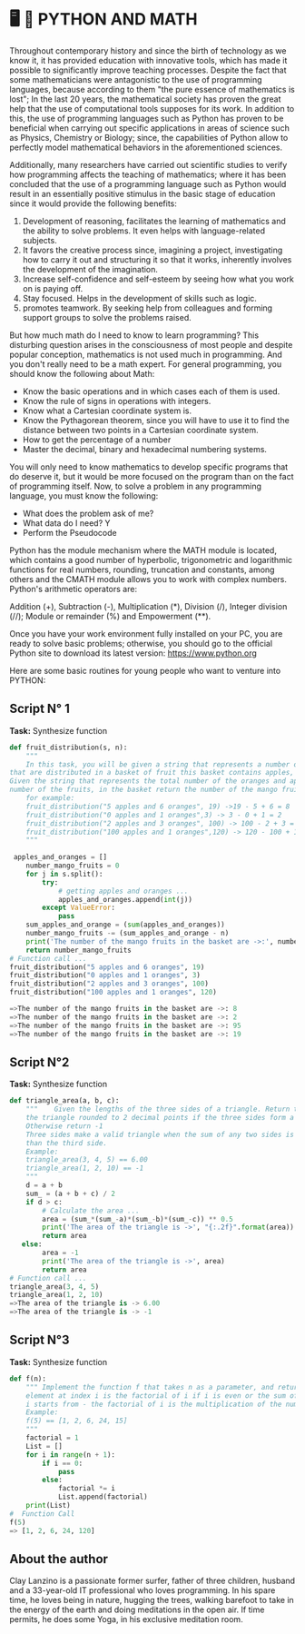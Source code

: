 # 🖥️ 🔢 PYTHON AND MATH

Throughout contemporary history and since the birth of technology as we know it, it has provided education with innovative tools, which has made it possible to significantly improve teaching processes. Despite the fact that some mathematicians were antagonistic to the use of programming languages, because according to them "the pure essence of mathematics is lost"; In the last 20 years, the mathematical society has proven the great help that the use of computational tools supposes for its work. In addition to this, the use of programming languages such as Python has proven to be beneficial when carrying out specific applications in areas of science such as Physics, Chemistry or Biology; since, the capabilities of Python allow to perfectly model mathematical behaviors in the aforementioned sciences.

Additionally, many researchers have carried out scientific studies to verify how programming affects the teaching of mathematics; where it has been concluded that the use of a programming language such as Python would result in an essentially positive stimulus in the basic stage of education since it would provide the following benefits:

1. Development of reasoning, facilitates the learning of mathematics and the ability to solve problems. It even helps with language-related subjects.
2. It favors the creative process since, imagining a project, investigating how to carry it out and structuring it so that it works, inherently involves the development of the imagination.
3. Increase self-confidence and self-esteem by seeing how what you work on is paying off.
4. Stay focused. Helps in the development of skills such as logic.
5. promotes teamwork. By seeking help from colleagues and forming support groups to solve the problems raised.

But how much math do I need to know to learn programming? This disturbing question arises in the consciousness of most people and despite popular conception, mathematics is not used much in programming. And you don't really need to be a math expert. For general programming, you should know the following about Math:

- Know the basic operations and in which cases each of them is used.
- Know the rule of signs in operations with integers.
- Know what a Cartesian coordinate system is.
- Know the Pythagorean theorem, since you will have to use it to find the distance between two points in a Cartesian coordinate system.
- How to get the percentage of a number
- Master the decimal, binary and hexadecimal numbering systems.

You will only need to know mathematics to develop specific programs that do deserve it, but it would be more focused on the program than on the fact of programming itself.
Now, to solve a problem in any programming language, you must know the following:

- What does the problem ask of me?
- What data do I need? Y
- Perform the Pseudocode

Python has the module mechanism where the MATH module is located, which contains a good number of hyperbolic, trigonometric and logarithmic functions for real numbers, rounding, truncation and constants, among others and the CMATH module allows you to work with complex numbers.
Python's arithmetic operators are:

Addition (+), Subtraction (-), Multiplication (*), Division (/), Integer division (//); Module or remainder (%) and Empowerment (**).

Once you have your work environment fully installed on your PC, you are ready to solve basic problems; otherwise, you should go to the official Python site to download its latest version: https://www.python.org

Here are some basic routines for young people who want to venture into PYTHON:

## Script N° 1

**Task:** Synthesize function

```python
def fruit_distribution(s, n):
    """
    In this task, you will be given a string that represents a number of apples and oranges
that are distributed in a basket of fruit this basket contains apples, oranges, and   mango fruits.
Given the string that represents the total number of the oranges and apples and an integer that represent the total
number of the fruits, in the basket return the number of the mango fruits in the basket.
    for example:
    fruit_distribution("5 apples and 6 oranges", 19) ->19 - 5 + 6 = 8
    fruit_distribution("0 apples and 1 oranges",3) -> 3 - 0 + 1 = 2
    fruit_distribution("2 apples and 3 oranges", 100) -> 100 - 2 + 3 = 95
    fruit_distribution("100 apples and 1 oranges",120) -> 120 - 100 + 1 = 19
    """
   
 apples_and_oranges = []
    number_mango_fruits = 0
    for j in s.split():
        try:
            # getting apples and oranges ...
            apples_and_oranges.append(int(j))
        except ValueError:
            pass
    sum_apples_and_orange = (sum(apples_and_oranges))
    number_mango_fruits -= (sum_apples_and_orange - n)
    print('The number of the mango fruits in the basket are ->:', number_mango_fruits)
    return number_mango_fruits
# Function call ...
fruit_distribution("5 apples and 6 oranges", 19)
fruit_distribution("0 apples and 1 oranges", 3)
fruit_distribution("2 apples and 3 oranges", 100)
fruit_distribution("100 apples and 1 oranges", 120)

=>The number of the mango fruits in the basket are ->: 8
=>The number of the mango fruits in the basket are ->: 2
=>The number of the mango fruits in the basket are ->: 95
=>The number of the mango fruits in the basket are ->: 19
```

## Script N°2

**Task:** Synthesize function

```python
def triangle_area(a, b, c):
    """    Given the lengths of the three sides of a triangle. Return the area of
    the triangle rounded to 2 decimal points if the three sides form a valid triangle.
    Otherwise return -1
    Three sides make a valid triangle when the sum of any two sides is greater
    than the third side.
    Example:
    triangle_area(3, 4, 5) == 6.00
    triangle_area(1, 2, 10) == -1
    """
    d = a + b
    sum_ = (a + b + c) / 2
    if d > c:
        # Calculate the area ...
        area = (sum_*(sum_-a)*(sum_-b)*(sum_-c)) ** 0.5
        print('The area of the triangle is ->', "{:.2f}".format(area))
        return area
   else:
        area = -1
        print('The area of the triangle is ->', area)
        return area
# Function call ...
triangle_area(3, 4, 5)
triangle_area(1, 2, 10)
=>The area of the triangle is -> 6.00
=>The area of the triangle is -> -1
```

## Script N°3

**Task:** Synthesize function

```python
def f(n):
    """ Implement the function f that takes n as a parameter, and returns a list of size n, such that the value of the
    element at index i is the factorial of i if i is even or the sum of numbers from 1 to i otherwise.
    i starts from - the factorial of i is the multiplication of the numbers from 1 to i (1 * 2 * ... * i).
    Example:
    f(5) == [1, 2, 6, 24, 15]
    """
    factorial = 1
    List = []
    for i in range(n + 1):
        if i == 0:
            pass
        else:
            factorial *= i
            List.append(factorial)
    print(List)
#  Function Call
f(5)
=> [1, 2, 6, 24, 120]
```

## About the author

Clay Lanzino is a passionate former surfer, father of three children, husband and a 33-year-old IT professional who loves programming. In his spare time, he loves being in nature, hugging the trees, walking barefoot to take in the energy of the earth and doing meditations in the open air. If time permits, he does some Yoga, in his exclusive meditation room.
